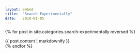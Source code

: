 ```yaml
---
layout: embed
title:  "Search Experimentally"
date:   2010-01-05
---
```

{% for post in site.categories.search-experimentally reversed %}
   <div>{{ post.content | markdownify }}</div>
{% endfor %}
